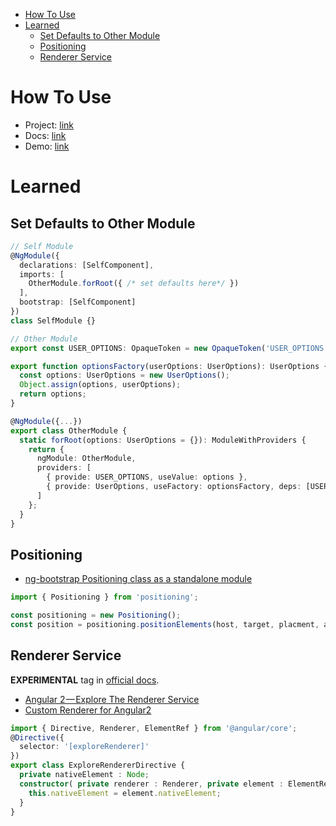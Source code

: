 <!-- TOC -->

- [How To Use](#how-to-use)
- [Learned](#learned)
  - [Set Defaults to Other Module](#set-defaults-to-other-module)
  - [Positioning](#positioning)
  - [Renderer Service](#renderer-service)

<!-- /TOC -->

# How To Use

* Project: [link](https://github.com/mattlewis92/angular-confirmation-popover)
* Docs: [link](https://mattlewis92.github.io/angular-confirmation-popover/docs/)
* Demo: [link](https://mattlewis92.github.io/angular-confirmation-popover/)


# Learned

## Set Defaults to Other Module

```typescript
// Self Module
@NgModule({
  declarations: [SelfComponent],
  imports: [
    OtherModule.forRoot({ /* set defaults here*/ })
  ],
  bootstrap: [SelfComponent]
})
class SelfModule {}
```


```typescript
// Other Module
export const USER_OPTIONS: OpaqueToken = new OpaqueToken('USER_OPTIONS');

export function optionsFactory(userOptions: UserOptions): UserOptions {
  const options: UserOptions = new UserOptions();
  Object.assign(options, userOptions);
  return options;
}

@NgModule({...})
export class OtherModule {
  static forRoot(options: UserOptions = {}): ModuleWithProviders {
    return {
      ngModule: OtherModule,
      providers: [
        { provide: USER_OPTIONS, useValue: options },
        { provide: UserOptions, useFactory: optionsFactory, deps: [USER_OPTIONS] },
      ]
    };
  }
}
```

## Positioning

* [ng-bootstrap Positioning class as a standalone module](https://github.com/mattlewis92/positioning/)

```typescript
import { Positioning } from 'positioning';

const positioning = new Positioning();
const position = positioning.positionElements(host, target, placment, appendToBody);
```

## Renderer Service

**EXPERIMENTAL** tag in [official docs](https://angular.io/docs/ts/latest/api/core/index/Renderer-class.html).

* [Angular 2 — Explore The Renderer Service](https://netbasal.com/angular-2-explore-the-renderer-service-e43ef673b26c#.3c5ectly9)
* [Custom Renderer for Angular2](https://github.com/ralfstx/angular2-renderer-example)

```typescript
import { Directive, Renderer, ElementRef } from '@angular/core';
@Directive({
  selector: '[exploreRenderer]'
})
export class ExploreRendererDirective {
  private nativeElement : Node;
  constructor( private renderer : Renderer, private element : ElementRef ) {
    this.nativeElement = element.nativeElement;
  }
}
```
